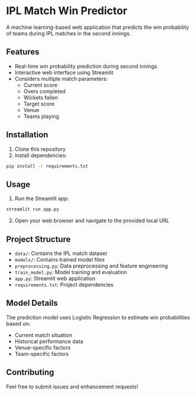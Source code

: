 # IPL Match Win Predictor

A machine learning-based web application that predicts the win probability of teams during IPL matches in the second innings.

## Features

- Real-time win probability prediction during second innings
- Interactive web interface using Streamlit
- Considers multiple match parameters:
  - Current score
  - Overs completed
  - Wickets fallen
  - Target score
  - Venue
  - Teams playing

## Installation

1. Clone this repository
2. Install dependencies:
```bash
pip install -r requirements.txt
```

## Usage

1. Run the Streamlit app:
```bash
streamlit run app.py
```

2. Open your web browser and navigate to the provided local URL

## Project Structure

- `data/`: Contains the IPL match dataset
- `models/`: Contains trained model files
- `preprocessing.py`: Data preprocessing and feature engineering
- `train_model.py`: Model training and evaluation
- `app.py`: Streamlit web application
- `requirements.txt`: Project dependencies

## Model Details

The prediction model uses Logistic Regression to estimate win probabilities based on:
- Current match situation
- Historical performance data
- Venue-specific factors
- Team-specific factors

## Contributing

Feel free to submit issues and enhancement requests!